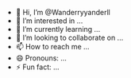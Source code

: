 - 👋 Hi, I’m @Wanderryyanderll
- 👀 I’m interested in ...
- 🌱 I’m currently learning ...
- 💞️ I’m looking to collaborate on ...
- 📫 How to reach me ...
- 😄 Pronouns: ...
- ⚡ Fun fact: ...

<!---
Wanderryyanderll/Wanderryyanderll is a ✨ special ✨ repository because its `README.md` (this file) appears on your GitHub profile.
You can click the Preview link to take a look at your changes.
--->

